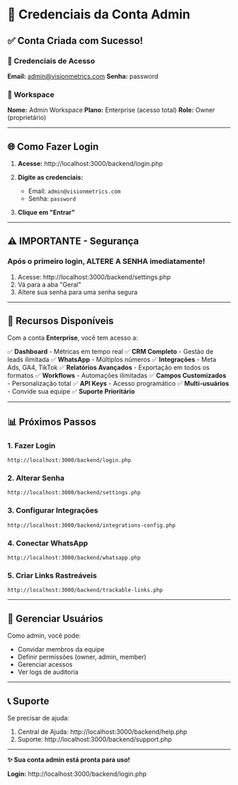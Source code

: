 # 🔐 Credenciais da Conta Admin

## ✅ Conta Criada com Sucesso!

### 👤 Credenciais de Acesso

**Email:** admin@visionmetrics.com
**Senha:** password

### 🏢 Workspace

**Nome:** Admin Workspace
**Plano:** Enterprise (acesso total)
**Role:** Owner (proprietário)

---

## 🌐 Como Fazer Login

1. **Acesse:** http://localhost:3000/backend/login.php

2. **Digite as credenciais:**
   - Email: `admin@visionmetrics.com`
   - Senha: `password`

3. **Clique em "Entrar"**

---

## ⚠️ IMPORTANTE - Segurança

### Após o primeiro login, ALTERE A SENHA imediatamente!

1. Acesse: http://localhost:3000/backend/settings.php
2. Vá para a aba "Geral"
3. Altere sua senha para uma senha segura

---

## 🎯 Recursos Disponíveis

Com a conta **Enterprise**, você tem acesso a:

✅ **Dashboard** - Métricas em tempo real
✅ **CRM Completo** - Gestão de leads ilimitada
✅ **WhatsApp** - Múltiplos números
✅ **Integrações** - Meta Ads, GA4, TikTok
✅ **Relatórios Avançados** - Exportação em todos os formatos
✅ **Workflows** - Automações ilimitadas
✅ **Campos Customizados** - Personalização total
✅ **API Keys** - Acesso programático
✅ **Multi-usuários** - Convide sua equipe
✅ **Suporte Prioritário**

---

## 📊 Próximos Passos

### 1. Fazer Login
```
http://localhost:3000/backend/login.php
```

### 2. Alterar Senha
```
http://localhost:3000/backend/settings.php
```

### 3. Configurar Integrações
```
http://localhost:3000/backend/integrations-config.php
```

### 4. Conectar WhatsApp
```
http://localhost:3000/backend/whatsapp.php
```

### 5. Criar Links Rastreáveis
```
http://localhost:3000/backend/trackable-links.php
```

---

## 🔧 Gerenciar Usuários

Como admin, você pode:

- Convidar membros da equipe
- Definir permissões (owner, admin, member)
- Gerenciar acessos
- Ver logs de auditoria

---

## 📞 Suporte

Se precisar de ajuda:
1. Central de Ajuda: http://localhost:3000/backend/help.php
2. Suporte: http://localhost:3000/backend/support.php

---

**✨ Sua conta admin está pronta para uso!**

**Login:** http://localhost:3000/backend/login.php
